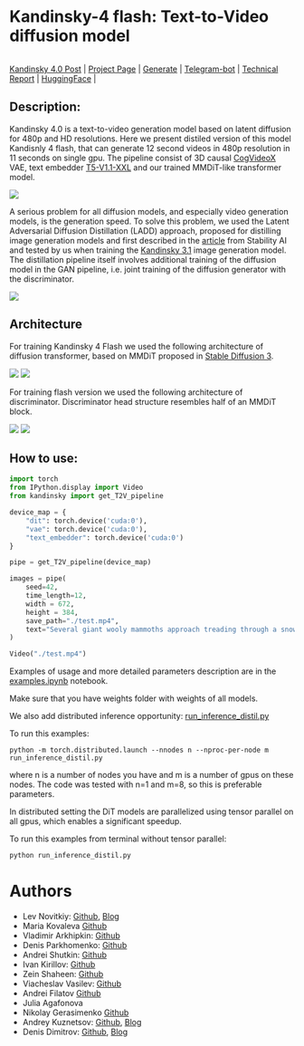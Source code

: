 # Kandinsky-4 flash: Text-to-Video diffusion model

![]()

[Kandinsky 4.0 Post]() | [Project Page]() | [Generate]() | [Telegram-bot]() | [Technical Report]() |  [HuggingFace](https://huggingface.co/ai-forever/kandinsky4) |

## Description:

Kandinsky 4.0 is a text-to-video generation model based on latent diffusion for 480p and HD resolutions. Here we present distiled version of this model Kandisnly 4 flash, that can generate 12 second videos in 480p resolution in 11 seconds on single gpu. The pipeline consist of 3D causal [CogVideoX](https://arxiv.org/pdf/2408.06072) VAE, text embedder [T5-V1.1-XXL](https://huggingface.co/google/t5-v1_1-xxl) and our trained MMDiT-like transformer model.

<img src="assets/pipeline.png">

A serious problem for all diffusion models, and especially video generation models, is the generation speed. To solve this problem, we used the Latent Adversarial Diffusion Distillation (LADD) approach, proposed for distilling image generation models and first described in the [article](https://arxiv.org/pdf/2403.12015) from Stability AI and tested by us when training the [Kandinsky 3.1](https://github.com/ai-forever/Kandinsky-3) image generation model. The distillation pipeline itself involves additional training of the diffusion model in the GAN pipeline, i.e. joint training of the diffusion generator with the discriminator.

<img src="assets/LADD.png">


## Architecture

For training Kandinsky 4 Flash we used the following architecture of diffusion transformer, based on MMDiT proposed in [Stable Diffusion 3](https://arxiv.org/pdf/2403.03206).

<img src="assets/MMDiT1.png"> <img src="assets/MMDiT_block1.png">

For training flash version we used the following architecture of discriminator. Discriminator head structure resembles half of an MMDiT block.

<img src="assets/discriminator.png"> <img src="assets/discriminator_head.png">


## How to use:
```python
import torch
from IPython.display import Video
from kandinsky import get_T2V_pipeline

device_map = {
    "dit": torch.device('cuda:0'), 
    "vae": torch.device('cuda:0'), 
    "text_embedder": torch.device('cuda:0')
}

pipe = get_T2V_pipeline(device_map)

images = pipe(
    seed=42,
    time_length=12,
    width = 672,
    height = 384,
    save_path="./test.mp4",
    text="Several giant wooly mammoths approach treading through a snowy meadow, their long wooly fur lightly blows in the wind as they walk, snow covered trees and dramatic snow capped mountains in the distance",
)

Video("./test.mp4")
```

Examples of usage and more detailed parameters description are in the [examples.ipynb](examples.ipynb) notebook.

Make sure that you have weights folder with weights of all models.

We also add distributed inference opportunity: [run_inference_distil.py](run_inference_distil.py)

To run this examples:
```
python -m torch.distributed.launch --nnodes n --nproc-per-node m run_inference_distil.py
```
where n is a number of nodes you have and m is a number of gpus on these nodes. The code was tested with n=1 and m=8, so this is preferable parameters.

In distributed setting the DiT models are parallelized using tensor parallel on all gpus, which enables a significant speedup.

To run this examples from terminal without tensor parallel:
```
python run_inference_distil.py
```

# Authors
+ Lev Novitkiy: [Github](https://github.com/leffff), [Blog](https://t.me/mlball_days)
+ Maria Kovaleva [Github](https://github.com/MarKovka20)
+ Vladimir Arkhipkin: [Github](https://github.com/oriBetelgeuse)
+ Denis Parkhomenko: [Github](https://github.com/nihao88)
+ Andrei Shutkin: [Github](https://github.com/maleficxp)
+ Ivan Kirillov: [Github](https://github.com/funnylittleman)
+ Zein Shaheen: [Github](https://github.com/zeinsh)
+ Viacheslav Vasilev: [Github](https://github.com/vivasilev)
+ Andrei Filatov [Github](https://github.com/anvilarth)
+ Julia Agafonova
+ Nikolay Gerasimenko [Github](https://github.com/Nikolay-Gerasimenko)
+ Andrey Kuznetsov: [Github](https://github.com/kuznetsoffandrey), [Blog](https://t.me/complete_ai)
+ Denis Dimitrov: [Github](https://github.com/denndimitrov), [Blog](https://t.me/dendi_math_ai)
